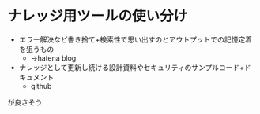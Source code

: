 # ナレッジ用ツールの使い分け

- エラー解決など書き捨て+検索性で思い出すのとアウトプットでの記憶定着を狙うもの
  - →hatena blog
- ナレッジとして更新し続ける設計資料やセキュリティのサンプルコード+ドキュメント
  - github

が良さそう
